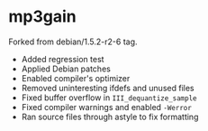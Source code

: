 # mp3gain

Forked from debian/1.5.2-r2-6 tag.

- Added regression test
- Applied Debian patches
- Enabled compiler's optimizer
- Removed uninteresting ifdefs and unused files
- Fixed buffer overflow in `III_dequantize_sample`
- Fixed compiler warnings and enabled `-Werror`
- Ran source files through astyle to fix formatting
